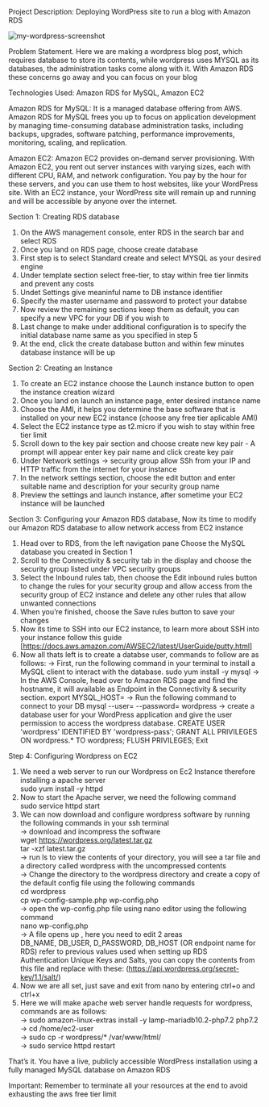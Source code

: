 Project Description: Deploying WordPress site to run a blog with Amazon RDS

![my-wordpress-screenshot](my-wordpress-screenshot)

Problem Statement. Here we are making a wordpress blog post, which requires database to store its contents, while wordpress uses MYSQL as its databases, the administration tasks come along with it. With Amazon RDS these concerns go away and you can focus on your blog 

Technologies Used: Amazon RDS for MySQL, Amazon EC2

Amazon RDS for MySQL: It is a managed database offering from AWS. Amazon RDS for MySQL frees you up to focus on application development by managing time-consuming database administration tasks, including backups, upgrades, software patching, performance improvements, monitoring, scaling, and replication.

Amazon EC2: Amazon EC2 provides on-demand server provisioning. With Amazon EC2, you rent out server instances with varying sizes, each with different CPU, RAM, and network configuration. You pay by the hour for these servers, and you can use them to host websites, like your WordPress site. With an EC2 instance, your WordPress site will remain up and running and will be accessible by anyone over the internet.

Section 1: Creating RDS database

1. On the AWS management console, enter RDS in the search bar and select RDS</br>
2. Once you land on RDS page, choose create database</br>
3. First step is to select Standard create and select MYSQL as your desired engine</br>
4. Under template section select free-tier, to stay within free tier linmits and prevent any costs</br>
5. Undet Settings give meaninful name to DB instance identifier</br>
6. Specify the master username and password to protect your databse</br>
7. Now review the remaining sections keep them as default, you can specify a new VPC for your DB if you wish to</br>
8. Last change to make under additional configuration is to specify the initial database name same as you specified in step 5</br>
9. At the end, click the create database button and within few minutes database instance will be up</br>
   
Section 2: Creating an Instance </br>
1. To create an EC2 instance choose the Launch instance button to open the instance creation wizard</br>
2. Once you land on launch an instance page, enter desired instance name</br>
3. Choose the AMI, it helps you determine the base software that is installed on your new EC2 instance (choose any free tier aplicable AMI)</br>
4. Select the EC2 instance type as t2.micro if you wish to stay within free tier limit</br>
5. Scroll down to the key pair section and choose create new key pair - A prompt will appear enter key pair name and click create key pair</br>
6. Under Network settings -> security group allow SSh from your IP and HTTP traffic from the internet for your instance</br>
7. In the network settings section, choose the edit button and enter suitable name and description for your security group name</br>
8. Preview the settings and launch instance, after sometime your EC2 instance will be launched</br>
 
Section 3: Configuring your Amazon RDS database, Now its time to modify our Amazon RDS database to allow network access from EC2 instance</br>
1. Head over to RDS, from the left navigation pane Choose the MySQL database you created in Section 1</br>
2. Scroll to the Connectivity & security tab in the display and choose the security group listed under VPC security groups</br>
3. Select the Inbound rules tab, then choose the Edit inbound rules button to change the rules for your security group and allow access from the security group of EC2 instance and delete any other rules that allow unwanted 
   connections</br>
4. When you’re finished, choose the Save rules button to save your changes</br>
5. Now its time to SSH into our EC2 instance, to learn more about SSH into your instance follow this guide [https://docs.aws.amazon.com/AWSEC2/latest/UserGuide/putty.html]</br>
6. Now all thats left is to create a databse user, commands to follow are as follows:
   -> First, run the following command in your terminal to install a MySQL client to interact with the database.
     sudo yum install -y mysql
   -> In the AWS Console, head over to Amazon RDS page and find the hostname, it will available as Endpoint in the Connectivity & security section.
     export MYSQL_HOST=<your-endpoint>
   -> Run the following command to connect to your DB
      mysql --user=<user> --password=<password> wordpress
   -> create a database user for your WordPress application and give the user permission to access the wordpress database.
      CREATE USER 'wordpress' IDENTIFIED BY 'wordpress-pass';
      GRANT ALL PRIVILEGES ON wordpress.* TO wordpress;
      FLUSH PRIVILEGES;
      Exit


Step 4: Configuring Wordpress on EC2
1. We need a web server to run our Wordpress on Ec2 Instance therefore installing a apache server</br>
   sudo yum install -y httpd</br>
2. Now to start the Apache server, we need the following command</br>
   sudo service httpd start</br>
3. We can now download and configure wordpress software by running the following commands in your ssh terminal</br>
   -> download and incompress the software</br>
      wget https://wordpress.org/latest.tar.gz</br>
      tar -xzf latest.tar.gz</br>
   -> run ls to view the contents of your directory, you will see a tar file and a directory called wordpress with the uncompressed contents</br>
   -> Change the directory to the wordpress directory and create a copy of the default config file using the following commands</br>
      cd wordpress</br>
      cp wp-config-sample.php wp-config.php</br>
   -> open the wp-config.php file using nano editor using the following command</br>
      nano wp-config.php</br>
   -> A file opens up , here you need to edit 2 areas</br>
      DB_NAME, DB_USER, D_PASSWORD, DB_HOST (OR endpoint name for RDS) refer to previous values used when setting up RDS</br>
      Authentication Unique Keys and Salts, you can copy the contents from this file and replace with these: (https://api.wordpress.org/secret-key/1.1/salt/)</br>
4. Now we are all set, just save and exit from nano by entering ctrl+o and ctrl+x</br>
5. Here we will make apache web server handle requests for wordpress, commands are as follows:</br>
   -> sudo amazon-linux-extras install -y lamp-mariadb10.2-php7.2 php7.2</br>
   -> cd /home/ec2-user</br>
   -> sudo cp -r wordpress/* /var/www/html/</br>
   -> sudo service httpd restart</br>

That’s it. You have a live, publicly accessible WordPress installation using a fully managed MySQL database on Amazon RDS</br>

Important:
Remember to terminate all your resources at the end to avoid exhausting the aws free tier limit 
